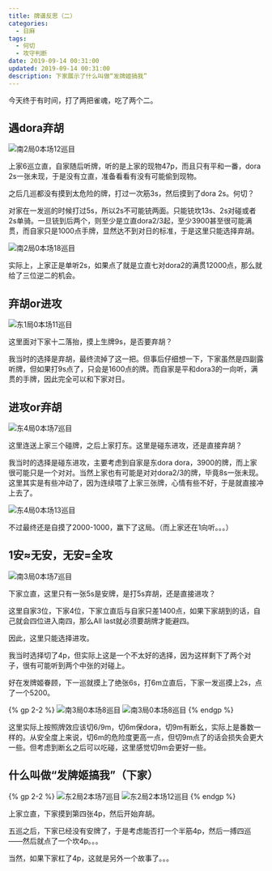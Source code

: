 ```yaml
---
title: 牌谱反思（二）
categories:
  - 日麻
tags:
  - 何切
  - 攻守判断
date: 2019-09-14 00:31:00
updated: 2019-09-14 00:31:00
description: 下家展示了什么叫做“发牌姬搞我”
---
```


今天终于有时间，打了两把雀魂，吃了两个二。

## 遇dora弃胡

![南2局0本场12巡目](IJZtfbgvrNxaes9.jpg)

上家6巡立直，自家随后听牌，听的是上家的现物47p，而且只有平和一番，dora 2s一张未现，于是没有立直，准备看看有没有可能偷到现物。

之后几巡都没有摸到太危险的牌，打过一次筋3s，然后摸到了dora 2s。何切？

对家在一发巡的时候打过5s，所以2s不可能铳两面。只能铳坎13s、2s对碰或者2s单骑。一旦铳到后两个，则至少是立直dora2/3起，至少3900甚至很可能满贯，而自家只是1000点手牌，显然达不到对日的标准，于是这里只能选择弃胡。

![南2局0本场18巡目](TjodRcalDvk98It.jpg)

实际上，上家正是单听2s，如果点了就是立直七对dora2的满贯12000点，那么就给了三位逆二的机会。

## 弃胡or进攻

![东1局0本场11巡目](Tl9aVCRAq5HEbK8.jpg)

这里面对下家十二落抬，摸上生牌9s，是否要弃胡？

我当时的选择是弃胡，最终流掉了这一把。但事后仔细想一下，下家虽然是四副露听牌，但如果打9s点了，只会是1600点的牌。而自家是平和dora3的一向听，满贯的手牌，因此完全可以和下家对日。

## 进攻or弃胡

![东4局0本场7巡目](YhMLP2gu4zcmn3A.jpg)

这里连送上家三个碰牌，之后上家打东。这里是碰东进攻，还是直接弃胡？

我当时的选择是碰东进攻，主要考虑到自家是东dora dora，3900的牌，而上家很可能只是一个对对。当然上家也有可能是对对dora2/3的牌，毕竟8s一张未现。这里其实是有些冲动了，因为连续喂了上家三张牌，心情有些不好，于是就直接冲上去了。

![东4局0本场13巡目](DRyYQLC7Gb9fhcT.jpg)

不过最终还是自摸了2000-1000，赢下了这局。（而上家还在1向听。。。）

## 1安≈无安，无安=全攻

![南3局0本场7巡目](VivURyHn7emqsQh.jpg)

下家立直，这里只有一张5s是安牌，是打5s弃胡，还是直接进攻？

这里自家3位，下家4位，下家立直后与自家只差1400点，如果下家胡到的话，自己就会四位进入南四，那么All last就必须要胡牌才能避四。

因此，这里只能选择进攻。

我当时选择切了4p，但实际上这是一个不太好的选择，因为这样剩下了两个对子，很有可能听到两个中张的对碰上。

好在发牌姬眷顾，下一巡就摸上了绝张6s，打6m立直后，下家一发巡摸上2s，点了一个5200。

{% gp 2-2 %}
  ![南3局0本场8巡目](Gy3SnMFixp19tIo.jpg)
  ![南3局0本场8巡目](43oCrDU1vz9gVbi.jpg)
{% endgp %}

这里实际上按照牌效应该切6/9m，切6m保dora，切9m有断幺，实际上是番数一样的。从安全度上来说，切6m的危险度更高一点，但切9m点了的话会损失会更大一些。但考虑到断幺之后可以吃碰，这里感觉切9m会更好一些。


## 什么叫做“发牌姬搞我”（下家）

{% gp 2-2 %}
  ![东2局2本场7巡目](YtFbvHJopZr5z3d.jpg)
  ![东2局2本场12巡目](xO584S7HdDuKCGA.jpg)
{% endgp %}

上家立直，下家摸到第四张4p，然后开始弃胡。

五巡之后，下家已经没有安牌了，于是考虑能否打一个半筋4p，然后一搏四巡——然后就点了一个坎4p。。。

当然，如果下家杠了4p，这就是另外一个故事了。。。

